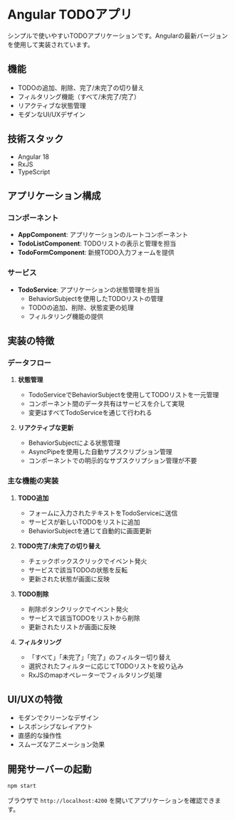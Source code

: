 # Angular TODOアプリ

シンプルで使いやすいTODOアプリケーションです。Angularの最新バージョンを使用して実装されています。

## 機能

- TODOの追加、削除、完了/未完了の切り替え
- フィルタリング機能（すべて/未完了/完了）
- リアクティブな状態管理
- モダンなUI/UXデザイン

## 技術スタック

- Angular 18
- RxJS
- TypeScript

## アプリケーション構成

### コンポーネント

- **AppComponent**: アプリケーションのルートコンポーネント
- **TodoListComponent**: TODOリストの表示と管理を担当
- **TodoFormComponent**: 新規TODO入力フォームを提供

### サービス

- **TodoService**: アプリケーションの状態管理を担当
  - BehaviorSubjectを使用したTODOリストの管理
  - TODOの追加、削除、状態変更の処理
  - フィルタリング機能の提供

## 実装の特徴

### データフロー

1. **状態管理**
   - TodoServiceでBehaviorSubjectを使用してTODOリストを一元管理
   - コンポーネント間のデータ共有はサービスを介して実現
   - 変更はすべてTodoServiceを通じて行われる

2. **リアクティブな更新**
   - BehaviorSubjectによる状態管理
   - AsyncPipeを使用した自動サブスクリプション管理
   - コンポーネントでの明示的なサブスクリプション管理が不要

### 主な機能の実装

1. **TODO追加**
   - フォームに入力されたテキストをTodoServiceに送信
   - サービスが新しいTODOをリストに追加
   - BehaviorSubjectを通じて自動的に画面更新

2. **TODO完了/未完了の切り替え**
   - チェックボックスクリックでイベント発火
   - サービスで該当TODOの状態を反転
   - 更新された状態が画面に反映

3. **TODO削除**
   - 削除ボタンクリックでイベント発火
   - サービスで該当TODOをリストから削除
   - 更新されたリストが画面に反映

4. **フィルタリング**
   - 「すべて」「未完了」「完了」のフィルター切り替え
   - 選択されたフィルターに応じてTODOリストを絞り込み
   - RxJSのmapオペレーターでフィルタリング処理

## UI/UXの特徴

- モダンでクリーンなデザイン
- レスポンシブなレイアウト
- 直感的な操作性
- スムーズなアニメーション効果

## 開発サーバーの起動

```bash
npm start
```

ブラウザで `http://localhost:4200` を開いてアプリケーションを確認できます。
